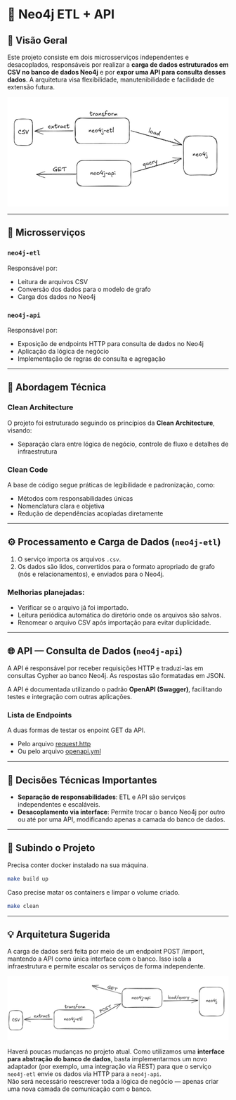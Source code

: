 # 📘 Neo4j ETL + API

## 📌 Visão Geral

Este projeto consiste em dois microsserviços independentes e desacoplados, responsáveis por realizar a **carga de dados estruturados em CSV no banco de dados Neo4j** e por **expor uma API para consulta desses dados**. A arquitetura visa flexibilidade, manutenibilidade e facilidade de extensão futura.

![alt text](<./neo4j-api/docs/arquitetura.png>)

---

## 🧱 Microsserviços

### `neo4j-etl`
Responsável por:
- Leitura de arquivos CSV
- Conversão dos dados para o modelo de grafo
- Carga dos dados no Neo4j

### `neo4j-api`
Responsável por:
- Exposição de endpoints HTTP para consulta de dados no Neo4j
- Aplicação da lógica de negócio
- Implementação de regras de consulta e agregação

---

## 🧠 Abordagem Técnica

### Clean Architecture
O projeto foi estruturado seguindo os princípios da **Clean Architecture**, visando:
- Separação clara entre lógica de negócio, controle de fluxo e detalhes de infraestrutura

### Clean Code
A base de código segue práticas de legibilidade e padronização, como:
- Métodos com responsabilidades únicas
- Nomenclatura clara e objetiva
- Redução de dependências acopladas diretamente

---

## ⚙️ Processamento e Carga de Dados (`neo4j-etl`)

1. O serviço importa os arquivos `.csv`.
2. Os dados são lidos, convertidos para o formato apropriado de grafo (nós e relacionamentos), e enviados para o Neo4j.

### Melhorias planejadas:
- Verificar se o arquivo já foi importado.
- Leitura periódica automática do diretório onde os arquivos são salvos.
- Renomear o arquivo CSV após importação para evitar duplicidade.
---

## 🌐 API — Consulta de Dados (`neo4j-api`)

A API é responsável por receber requisições HTTP e traduzi-las em consultas Cypher ao banco Neo4j. As respostas são formatadas em JSON.

A API é documentada utilizando o padrão **OpenAPI (Swagger)**, facilitando testes e integração com outras aplicações.

### Lista de Endpoints

A duas formas de testar os enpoint GET da API.

- Pelo arquivo [request.http](request.http)
- Ou pelo arquivo [openapi.yml](neo4j-api/docs/openapi.yml)

---

## 🔑 Decisões Técnicas Importantes

- **Separação de responsabilidades**: ETL e API são serviços independentes e escaláveis.
- **Desacoplamento via interface**: Permite trocar o banco Neo4j por outro ou até por uma API, modificando apenas a camada do banco de dados.

---

## 🚀 Subindo o Projeto

Precisa conter docker instalado na sua máquina.

```bash
make build up
```

Caso precise matar os containers e limpar o volume criado.

```bash
make clean
```

---

## 💡 Arquitetura Sugerida

A carga de dados será feita por meio de um endpoint POST /import, mantendo a API como única interface com o banco. Isso isola a infraestrutura e permite escalar os serviços de forma independente.

![alt text](<./neo4j-api/docs/arquitetura-sugerida.png>)

Haverá poucas mudanças no projeto atual. Como utilizamos uma **interface para abstração do banco de dados**, basta implementarmos um novo adaptador (por exemplo, uma integração via REST) para que o serviço `neo4j-etl` envie os dados via HTTP para a `neo4j-api`.  
Não será necessário reescrever toda a lógica de negócio — apenas criar uma nova camada de comunicação com o banco.